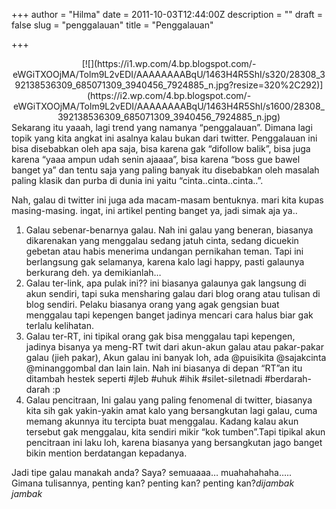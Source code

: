 +++
author = "Hilma"
date = 2011-10-03T12:44:00Z
description = ""
draft = false
slug = "penggalauan"
title = "Penggalauan"

+++

<div class="separator" style="clear: both; text-align: center;">[![](https://i1.wp.com/4.bp.blogspot.com/-eWGiTXOOjMA/Tolm9L2vEDI/AAAAAAAABqU/1463H4R5ShI/s320/28308_392138536309_685071309_3940456_7924885_n.jpg?resize=320%2C292)](https://i2.wp.com/4.bp.blogspot.com/-eWGiTXOOjMA/Tolm9L2vEDI/AAAAAAAABqU/1463H4R5ShI/s1600/28308_392138536309_685071309_3940456_7924885_n.jpg)</div>Sekarang itu yaaah, lagi trend yang namanya “penggalauan”. Dimana lagi topik yang kita angkat ini asalnya kalau bukan dari twitter. Penggalauan ini bisa disebabkan oleh apa saja, bisa karena gak “difollow balik”, bisa juga karena “yaaa ampun udah senin ajaaaa”, bisa karena “boss gue bawel banget ya” dan tentu saja yang paling banyak itu disebabkan oleh masalah paling klasik dan purba di dunia ini yaitu “cinta..cinta..cinta..”.

Nah, galau di twitter ini juga ada macam-masam bentuknya. mari kita kupas masing-masing. ingat, ini artikel penting banget ya, jadi simak aja ya..

1. Galau sebenar-benarnya galau. Nah ini galau yang beneran, biasanya dikarenakan yang menggalau sedang jatuh cinta, sedang dicuekin gebetan atau habis menerima undangan pernikahan teman. Tapi ini berlangsung gak selamanya, karena kalo lagi happy, pasti galaunya berkurang deh. ya demikianlah…
2. Galau ter-link, apa pulak ini?? ini biasanya galaunya gak langsung di akun sendiri, tapi suka mensharing galau dari blog orang atau tulisan di blog sendiri. Pelaku biasanya orang yang agak gengsian buat menggalau tapi kepengen banget jadinya mencari cara halus biar gak terlalu kelihatan.
3. Galau ter-RT, ini tipikal orang gak bisa menggalau tapi kepengen, jadinya bisanya ya meng-RT twit dari akun-akun galau atau pakar-pakar galau (jieh pakar), Akun galau ini banyak loh, ada @puisikita @sajakcinta @minanggombal dan lain lain. Nah ini biasanya di depan “RT”an itu ditambah hestek seperti #jleb #uhuk #ihik #silet-siletnadi #berdarah-darah :p
4. Galau pencitraan, Ini galau yang paling fenomenal di twitter, biasanya kita sih gak yakin-yakin amat kalo yang bersangkutan lagi galau, cuma memang akunnya itu tercipta buat menggalau. Kadang kalau akun tersebut gak menggalau, kita sendiri mikir “kok tumben”.Tapi tipikal akun pencitraan ini laku loh, karena biasanya yang bersangkutan jago banget bikin mention berdatangan kepadanya.

Jadi tipe galau manakah anda? Saya? semuaaaa… muahahahaha…..   
Gimana tulisannya, penting kan? penting kan? penting kan?*dijambak jambak*

